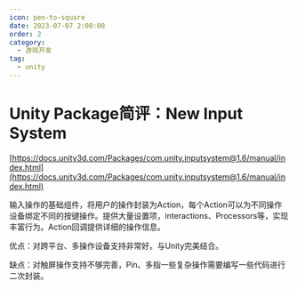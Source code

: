 ```yaml
---
icon: pen-to-square
date: 2023-07-07 2:00:00
order: 2
category:
  - 游戏开发
tag:
  - unity
---
```

# Unity Package简评：New Input System

[https://docs.unity3d.com/Packages/com.unity.inputsystem@1.6/manual/index.html](https://docs.unity3d.com/Packages/com.unity.inputsystem@1.6/manual/index.html)

输入操作的基础组件，将用户的操作封装为Action，每个Action可以为不同操作设备绑定不同的按键操作。提供大量设置项，interactions、Processors等，实现丰富行为。Action回调提供详细的操作信息。

优点：对跨平台、多操作设备支持非常好。与Unity完美结合。

缺点：对触屏操作支持不够完善，Pin、多指一些复杂操作需要编写一些代码进行二次封装。